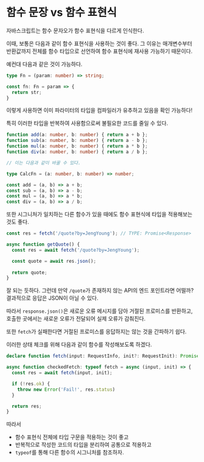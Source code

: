 # 함수 문장 vs 함수 표현식

자바스크립트는 함수 문자오가 함수 표현식을 다르게 인식한다.

이때, 보통은 다음과 같이 함수 표현식을 사용하는 것이 좋다. 그 이유는 매개변수부터 반환값까지 전체를 함수 타입으로 선언하여 함수 표현식에 재사용 가능하기 때문이다.

예컨대 다음과 같은 것이 가능하다.

```ts
type Fn = (param: number) => string;

const fn: Fn = param => {
  return str;
}
```

이렇게 사용하면 이미 파라미터의 타입을 컴파일러가 유추하고 있음을 확인 가능하다!

특히 이러한 타입을 반복하여 사용함으로써 불필요한 코드를 줄일 수 있다.

```ts
function add(a: number, b: number) { return a + b };
function sub(a: number, b: number) { return a - b };
function mul(a: number, b: number) { return a * b };
function div(a: number, b: number) { return a / b };

// 이는 다음과 같이 바꿀 수 있다.

type CalcFn = (a: number, b: number) => number;

const add = (a, b) => a + b;
const sub = (a, b) => a - b;
const mul = (a, b) => a * b;
const div = (a, b) => a / b;
```

또한 시그니처가 일치하는 다른 함수가 있을 때에도 함수 표현식에 타입을 적용해보는 것도 좋다.

```ts
const res = fetch('/quote?by=JengYoung'); // TYPE: Promise<Response>

async function getQuote() {
  const res = await fetch('/quote?by=JengYoung');

  const quote = await res.json();
  
  return quote;
}
```

잘 되는 듯하다. 그런데 만약 `/quote`가 존재하지 않는 API의 엔드 포인트라면 어떨까?
결과적으로 응답은 JSON이 아닐 수 있다.

따라서 `response.json()`은 새로운 오류 메시지를 담아 거절된 프로미스를 반환하고, 호출한 곳에서는 새로운 오류가 전달되어 실제 오류가 감춰진다.

또한 `fetch`가 실패한다면 거절된 프로미스를 응답하지는 않는 것을 간파하기 쉽다.

이러한 상태 체크를 위해 다음과 같이 함수를 작성해보도록 하겠다.

```ts
declare function fetch(input: RequestInfo, init?: RequestInit): Promise<Response>;

async function checkedFetch: typeof fetch = async (input, init) => {
  const res = await fetch(input, init);

  if (!res.ok) {
    throw new Error('Fail!', res.status)
  }

  return res;
}
```

따라서 
+ 함수 표현식 전체에 타입 구문을 적용하는 것이 좋고
+ 반복적으로 작성한 코드의 타입을 분리하여 공통으로 적용하고
+ `typeof`를 통해 다른 함수의 시그니처를 참조하자.  